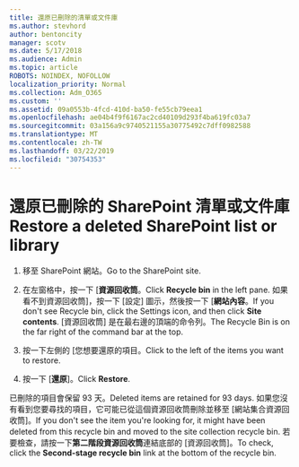 ```yaml
---
title: 還原已刪除的清單或文件庫
ms.author: stevhord
author: bentoncity
manager: scotv
ms.date: 5/17/2018
ms.audience: Admin
ms.topic: article
ROBOTS: NOINDEX, NOFOLLOW
localization_priority: Normal
ms.collection: Adm_O365
ms.custom: ''
ms.assetid: 09a0553b-4fcd-410d-ba50-fe55cb79eea1
ms.openlocfilehash: ae04b4f9f6167ac2cd40109d293f4ba619fc03a7
ms.sourcegitcommit: 03a156a9c9740521155a30775492c7dff0982588
ms.translationtype: MT
ms.contentlocale: zh-TW
ms.lasthandoff: 03/22/2019
ms.locfileid: "30754353"
---
```

# <a name="restore-a-deleted-sharepoint-list-or-library"></a><span data-ttu-id="eeb46-102">還原已刪除的 SharePoint 清單或文件庫</span><span class="sxs-lookup"><span data-stu-id="eeb46-102">Restore a deleted SharePoint list or library</span></span>

1. <span data-ttu-id="eeb46-103">移至 SharePoint 網站。</span><span class="sxs-lookup"><span data-stu-id="eeb46-103">Go to the SharePoint site.</span></span>
    
2. <span data-ttu-id="eeb46-104">在左窗格中，按一下 [**資源回收筒**。</span><span class="sxs-lookup"><span data-stu-id="eeb46-104">Click **Recycle bin** in the left pane.</span></span> <span data-ttu-id="eeb46-105">如果看不到資源回收筒]，按一下 [設定] 圖示，然後按一下 [**網站內容**。</span><span class="sxs-lookup"><span data-stu-id="eeb46-105">If you don't see Recycle bin, click the Settings icon, and then click **Site contents**.</span></span> <span data-ttu-id="eeb46-106">[資源回收筒] 是在最右邊的頂端的命令列。</span><span class="sxs-lookup"><span data-stu-id="eeb46-106">The Recycle Bin is on the far right of the command bar at the top.</span></span>
    
3. <span data-ttu-id="eeb46-107">按一下左側的 [您想要還原的項目。</span><span class="sxs-lookup"><span data-stu-id="eeb46-107">Click to the left of the items you want to restore.</span></span>
    
4. <span data-ttu-id="eeb46-108">按一下 [**還原**]。</span><span class="sxs-lookup"><span data-stu-id="eeb46-108">Click **Restore**.</span></span>
    
<span data-ttu-id="eeb46-109">已刪除的項目會保留 93 天。</span><span class="sxs-lookup"><span data-stu-id="eeb46-109">Deleted items are retained for 93 days.</span></span> <span data-ttu-id="eeb46-110">如果您沒有看到您要尋找的項目，它可能已從這個資源回收筒刪除並移至 [網站集合資源回收筒]。</span><span class="sxs-lookup"><span data-stu-id="eeb46-110">If you don't see the item you're looking for, it might have been deleted from this recycle bin and moved to the site collection recycle bin.</span></span> <span data-ttu-id="eeb46-111">若要檢查，請按一下**第二階段資源回收筒**連結底部的 [資源回收筒]。</span><span class="sxs-lookup"><span data-stu-id="eeb46-111">To check, click the **Second-stage recycle bin** link at the bottom of the recycle bin.</span></span> 
  

